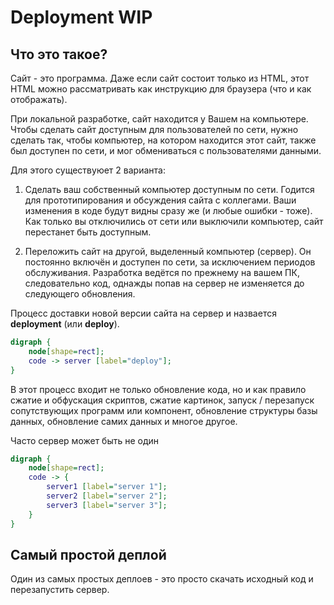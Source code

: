 # Deployment WIP

## Что это такое?

Сайт - это программа. Даже если сайт состоит только из HTML, этот HTML можно рассматривать как инструкцию для браузера (что и как отображать).

При локальной разработке, сайт находится у Вашем на компьютере. Чтобы сделать сайт доступным для пользователей по сети, нужно сделать так, чтобы компьютер, на котором находится этот сайт, также был доступен по сети, и мог обмениваться с пользователями данными.

Для этого существуюет 2 варианта:

1. Сделать ваш собственный компьютер доступным по сети. Годится для прототипирования и обсуждения сайта с коллегами. Ваши изменения в коде будут видны сразу же (и любые ошибки - тоже). Как только вы отключились от сети или выключили компьютер, сайт перестанет быть доступным.

2. Переложить сайт на другой, выделенный компьютер (сервер). Он постоянно включён и доступен по сети, за исключением периодов обслуживания. Разработка ведётся по прежнему на вашем ПК, следовательно код, однажды попав на сервер не изменяется до следующего обновления.

Процесс доставки новой версии сайта на сервер и назвается **deployment** (или **deploy**).

```dot
digraph {
    node[shape=rect];
    code -> server [label="deploy"];
}
```

В этот процесс входит не только обновление кода, но и как правило сжатие и обфускация скриптов, сжатие картинок, запуск / перезапуск сопутствующих программ или компонент, обновление структуры базы данных, обновление самих данных и многое другое.

Часто сервер может быть не один

```dot
digraph {
    node[shape=rect];
    code -> {
        server1 [label="server 1"];
        server2 [label="server 2"];
        server3 [label="server 3"];
    }
}
```

## Самый простой деплой

Один из самых простых деплоев - это просто скачать исходный код и перезапустить сервер.

